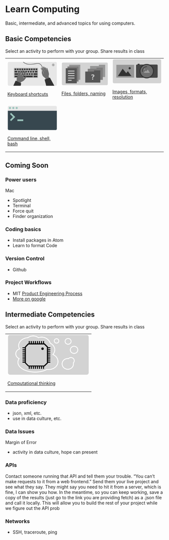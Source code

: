 # Learn Computing

Basic, intermediate, and advanced topics for using computers.





## Basic Competencies

Select an activity to perform with your group. Share results in class


<table>

<tr>
<td>
<a href="topics-keyboard-shortcuts.md">
<img style="width:260px; height:auto;" src="assets/img/banner-keyboard-shortcuts.png">

Keyboard shortcuts</a>
</td>
<td>
<a href="topics-files-folders.md">
<img style="width:260px; height:auto;" src="assets/img/banner-files-folders.png">

Files, folders, naming</a>
</td>
<td>
<a href="topics-images.md">
<img style="width:260px; height:auto;" src="assets/img/banner-images.png">

Images, formats, resolution</a>
</td>
</tr>

<tr>
<td>
<a href="topics-command-line.md">
<img style="width:260px; height:auto;" src="assets/img/banner-command-line.png">

Command line, shell, bash</a>
</td>
</tr>

</table>







## Coming Soon


### Power users

Mac
- Spotlight
- Terminal
- Force quit
- Finder organization




### Coding basics

- Install packages in Atom
- Learn to format Code



### Version Control

- Github



### Project Workflows

- MIT [Product Engineering Process](https://web.mit.edu/2.009/www/project/projectWorkflow.html)
- [More on google](https://www.google.com/search?q=developer%20workflows&tbm=isch&safe=off&tbs=rimg:CVkeOa3aHmx9YXKocheSM3kv&bih=1066&biw=1920&rlz=1C5CHFA_enUS903US909&hl=en&sa=X&ved=0CAIQrnZqFwoTCJiNgrqMpvACFQAAAAAdAAAAABAW#imgrc=yRI8meETsK-lNM)









## Intermediate Competencies

Select an activity to perform with your group. Share results in class


<table>
<tr>
<td>
<a href="topics-computational-thinking.md">
<img style="width:260px; height:auto;" src="assets/img/banner-computational-thinking.png">

Computational thinking</a>
</td>

</tr>
</table>



### Data proficiency
- json, xml, etc.
- use in data culture, etc.



### Data Issues

Margin of Error
- activity in data culture, hope can present



### APIs

Contact someone running that API and tell them your trouble. “You can’t make requests to it from a web frontend.” Send them your live project and see what they say. They might say you need to hit it from a server, which is fine, I can show you how.
In the meantime, so you can keep working, save a copy of the results (just go to the link you are providing fetch) as a .json file and call it locally. This will allow you to build the rest of your project while we figure out the API prob





### Networks

- SSH, traceroute, ping 
